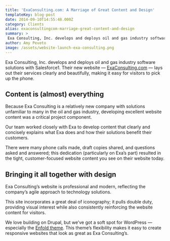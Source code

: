 ```yaml
---
title: 'ExaConsulting.com: A Marriage of Great Content and Design'
templateKey: blog-post
date: 2014-09-10T14:55:48.000Z
category: Clients
alias: exaconsultingcom-marriage-great-content-and-design
summary: > 
 Exa Consulting, Inc. develops and deploys oil and gas industry software solutions with Salesforce1. Their new website — ExaConsulting.com — lays out their services clearly and beautifully, making it easy for visitors to pick up the phone.
author: Amy Peveto
image: /assets/website-launch-exa-consulting.png
---
```


Exa Consulting, Inc. develops and deploys oil and gas industry software solutions with Salesforce1. Their new website — [ExaConsulting.com](http://ExaConsulting.com) — lays out their services clearly and beautifully, making it easy for visitors to pick up the phone.

Content is (almost) everything
------------------------------

Because Exa Consulting is a relatively new company with solutions unfamiliar to many in the oil and gas industry, developing excellent website content was a critical project component.

Our team worked closely with Exa to develop content that clearly and concisely explains what Exa does and how their solutions benefit their customers.

There were many phone calls made, draft copies shared, and questions asked and answered; this dedication (particularly on Exa’s part) resulted in the tight, customer-focused website content you see on their website today.

Bringing it all together with design
------------------------------------

Exa Consulting’s website is professional and modern, reflecting the company’s agile approach to technology solutions.

This site incorporates a great deal of iconography; it pulls double duty, providing visual interest while also consistently reinforcing the website content for visitors.

We love building on Drupal, but we’ve got a soft spot for WordPress — especially the [Enfold theme](http://themeforest.net/item/enfold-responsive-multipurpose-theme/4519990). This theme’s flexibility makes it easy to create responsive websites that look as great as Exa Consulting’s.